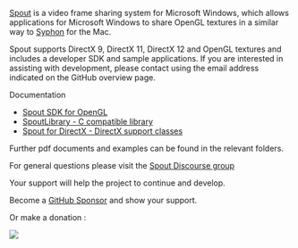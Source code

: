 [Spout](https://spout.zeal.co/) is a video frame sharing system for Microsoft Windows, which allows applications for Microsoft Windows to share OpenGL textures in a similar way to [Syphon](https://github.com/Syphon) for the Mac.

Spout supports DirectX 9, DirectX 11, DirectX 12 and OpenGL textures and includes a developer SDK and sample applications. If you are interested in assisting with development, please contact using the email address indicated on the GitHub overview page.

Documentation
- [Spout SDK for OpenGL](https://spoutgl-site.netlify.app/)
- [SpoutLibrary - C compatible library](https://spoutlibrary-site.netlify.app/)
- [Spout for DirectX - DirectX support classes](https://spoutdx-site.netlify.app/)


Further pdf documents and examples can be found in the relevant folders.

For general questions please visit the [Spout Discourse group](https://spout.discourse.group)

Your support will help the project to continue and develop.

Become a [GitHub Sponsor](https://github.com/sponsors/leadedge) and show your support.

Or make a donation :

[![](https://www.paypalobjects.com/en_AU/i/btn/btn_donate_SM.gif)](https://www.paypal.com/cgi-bin/webscr?cmd=_s-xclick&hosted_button_id=P4P4QJZBT87PJ)  







